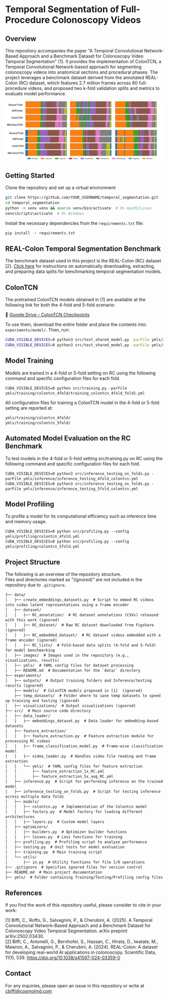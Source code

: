 # Temporal Segmentation of Full-Procedure Colonoscopy Videos

## Overview
This repository accompanies the paper "A Temporal Convolutional Network-Based Approach and a Benchmark Dataset for Colonoscopy Video Temporal Segmentation" [1]. It provides the implementation of ColonTCN, a Temporal Convolutional Network-based approach for segmenting colonoscopy videos into anatomical sections and procedural phases. The project leverages a benchmark dataset derived from the annotated REAL-Colon (RC) dataset, which features 2.7 million frames across 60 full-procedure videos, and proposed two k-fold validation splits and metrics to evaluate model performance.

![Detailed Temporal Segmentation Visualization](./data/images/visualisation.png)

## Getting Started  

Clone the repository and set up a virtual environment  
```bash
git clone https://github.com/YOUR_USERNAME/temporal_segmentation.git  
cd temporal_segmentation  
python -m venv venv && source venv/bin/activate  # On macOS/Linux  
venv\Scripts\activate  # On Windows  
```

Install the necessary dependencies from the `requirements.txt` file:
```bash
pip install -r requirements.txt
```

## REAL-Colon Temporal Segmentation Benchmark
The benchmark dataset used in this project is the REAL-Colon (RC) dataset [2]. [Click here](./data/README.md) for instructions on automatically downloading, extracting, and preparing data splits for benchmarking temporal segmentation models.

## ColonTCN
The pretrained ColonTCN models obtained in [1] are available at the following link for both the 4-fold and 5-fold scenario:

🔗 [Google Drive – ColonTCN Checkpoints](https://drive.google.com/drive/folders/1MBTqg0OYjDXCpMTUcBNGihpaoQUpbfV9?usp=sharing)

To use them, download the entire folder and place the contents into: `experiments/model/`. Then, run:

```bash
CUDA_VISIBLE_DEVICES=0 python3 src/test_shared_model.py -parFile ymls/inference/test_shared_4fold_colontcn.yml
CUDA_VISIBLE_DEVICES=0 python3 src/test_shared_model.py -parFile ymls/inference/test_shared_5fold_colontcn.yml
```
## Model Training
Models are trained in a 4-fold or 5-fold setting on RC using the following command and specific configuration files for each fold.
```
CUDA_VISIBLE_DEVICES=0 python src/training.py -parFile ymls/training/colontcn_4fold/training_colontcn_4fold_fold1.yml
```
All configuration files for training a ColonTCN model in the 4-fold or 5-fold setting are reported at:
```
ymls/training/colontcn_4fold/
ymls/training/colontcn_5fold/
```

## Automated Model Evaluation on the RC Benchmark
To test models in the 4-fold or 5-fold setting src/training.py on RC using the following command and specific configuration files for each fold.
```
CUDA_VISIBLE_DEVICES=0 python3 src/inference_testing_on_folds.py -parFile ymls/inference/inference_testing_4fold_colontcn.yml
CUDA_VISIBLE_DEVICES=0 python3 src/inference_testing_on_folds.py -parFile ymls/inference/inference_testing_5fold_colontcn.yml
```

## Model Profiling

To profile a model for its computational efficiency such as inference time and memory usage.

```
CUDA_VISIBLE_DEVICES=0 python src/profiling.py --config ymls/profiling/colontcn_4fold.yml
CUDA_VISIBLE_DEVICES=0 python src/profiling.py --config ymls/profiling/colontcn_5fold.yml
```

## Project Structure

The following is an overview of the repository structure.  
Files and directories marked as "(ignored)" are not included in the repository due to `.gitignore`.

```
├── data/  
│   ├── create_embeddings_datasets.py  # Script to embed RC videos into video latent representations using a frame encoder
│   ├── dataset/  
│   │   ├── RC_annotation/  # RC dataset annotations (CSVs) released with this work (ignored) 
│   │   ├── RC_dataset/  # Raw RC dataset downloaded from Figshare (ignored) 
│   │   ├── RC_embedded_dataset/  # RC dataset videos embedded with a frame encoder (ignored) 
│   │   ├── RC_lists/  # Fold-based data splits (4-fold and 5-fold) for model benchmarking  
│   ├── images/  # Images used in the repository (e.g., visualizations, results)
│   ├── ymls/  # YAML config files for dataset processing
│   ├── README.md  # Documentation for the `data/` directory
├── experiments/  
│   ├── outputs/  # Output training folders and Inference/testing results (ignored) 
    ├── models/  # ColonTCN models proposed in [1]  (ignored)  
    ├── temp_datasets/  # Folder where to save temp datasets to speed up training and testing (ignored)  
│   ├── visualizations/  # Output visualizations (ignored)  
├── src/  # Main source code directory
│   ├── data_loader/
│   │   ├── embeddings_dataset.py  # Data loader for embedding-based datasets
│   ├── feature_extraction/
│   │   ├── feature_extraction.py  # Feature extraction module for processing RC videos
│   │   ├── frame_classification_model.py  # Frame-wise classification model
│   │   ├── video_loader.py  # Handles video file reading and frame extraction
│   │   └── ymls/  # YAML config files for feature extraction
│   │       ├── feature_extraction_1x_RC.yml
│   │       ├── feature_extraction_5x_aug_RC.yml
│   ├── inference.py  # Script for performing inference on the trained model
│   ├── inference_testing_on_folds.py  # Script for testing inference across multiple data folds
│   ├── models/
│   │   ├── colontcn.py  # Implementation of the Colontcn model
│   │   ├── factory.py  # Model factory for loading different architectures
│   │   ├── layers.py  # Custom model layers
│   ├── optimizers/
│   │   ├── builders.py  # Optimizer builder functions
│   │   ├── losses.py  # Loss functions for training
│   ├── profiling.py  # Profiling script to analyze performance
│   ├── testing.py  # Unit tests for model evaluation
│   ├── training.py  # Main training script
│   └── utils/
│       ├── io.py  # Utility functions for file I/O operations
├── .gitignore  # Specifies ignored files for version control  
├── README.md  # Main project documentation
├── ymls/  # Folder containing Training/Testing/Profiling config files
```

## References
If you find the work of this repository useful, please consider to cite in your work:  

[1] Biffi, C., Roffo, G., Salvagnini, P., & Cherubini, A. (2025). A Temporal Convolutional Network-Based Approach and a Benchmark Dataset for Colonoscopy Video Temporal Segmentation. arXiv preprint arXiv:2502.03430.  
[2] Biffi, C., Antonelli, G., Bernhofer, S., Hassan, C., Hirata, D., Iwatate, M., Maieron, A., Salvagnini, P., & Cherubini, A. (2024). REAL-Colon: A dataset for developing real-world AI applications in colonoscopy. Scientific Data, 11(1), 539. https://doi.org/10.1038/s41597-024-03359-0

## Contact
For any inquiries, please open an issue in this repository or write at cbiffi@cosmoimd.com
